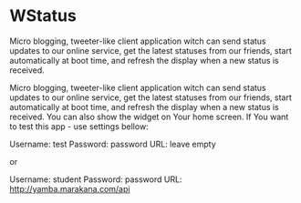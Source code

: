 # WStatus
Micro blogging, tweeter-like client application witch can send status updates to our online service, get the latest statuses from our friends, start automatically at boot time, and refresh the display when a new status is received.

Micro blogging, tweeter-like client application witch can send status updates to our online service, get the latest statuses from our friends, start automatically at boot time, and refresh the display when a new status is received.
You can also show the widget on Your home screen.
If You want to test this app - use settings bellow:

Username: test
Password: password
URL: leave empty

or

Username: student
Password: password
URL: http://yamba.marakana.com/api
